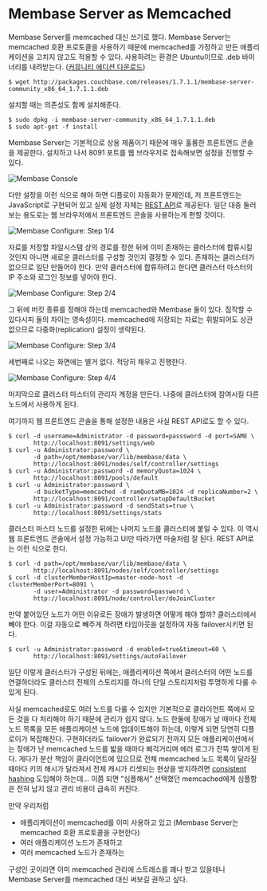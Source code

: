 Membase Server as Memcached
===========================

Membase Server를 memcached 대신 쓰기로 했다. Membase Server는 memcached 호환 프로토콜을 사용하기 때문에  memcached를 가정하고 만든 애플리케이션을 고치지 않고도 적용할 수 있다. 사용하려는 환경은 Ubuntu이므로 .deb 바이너리를 내려받는다. ([커뮤니티 에디션 다운로드][1])

    $ wget http://packages.couchbase.com/releases/1.7.1.1/membase-server-community_x86_64_1.7.1.1.deb

설치할 때는 의존성도 함께 설치해준다.

    $ sudo dpkg -i membase-server-community_x86_64_1.7.1.1.deb 
    $ sudo apt-get -f install

Membase Server는 기본적으로 상용 제품이기 때문에 매우 훌륭한 프론트엔드 콘솔을 제공한다. 설치하고 나서 8091 포트를 웹 브라우저로 접속해보면 설정을 진행할 수 있다.

![Membase Console](http://i.imgur.com/XPNh8.png)

다만 설정을 이런 식으로 해야 하면 디플로이 자동화가 문제인데, 저 프론트엔드는 JavaScript로 구현되어 있고 실제 설정 자체는 [REST API][2]로 제공된다. 일단 대충 둘러보는 용도로는 웹 브라우저에서 프론트엔드 콘솔을 사용하는게 편할 것이다.

![Membase Configure: Step 1/4](http://i.imgur.com/JU85t.png)

자료를 저장할 파일시스템 상의 경로를 정한 뒤에 이미 존재하는 클러스터에 합류시킬 것인지 아니면 새로운 클러스터를 구성할 것인지 결정할 수 있다. 존재하는 클러스터가 없으므로 일단 만들어야 한다. 만약 클러스터에 합류하려고 한다면 클러스터 마스터의 IP 주소와 로그인 정보를 넣어야 한다.

![Membase Configure: Step 2/4](http://i.imgur.com/4AvIs.png)

그 뒤에 버킷 종류를 정해야 하는데 memcached와 Membase 둘이 있다. 짐작할 수 있다시피 둘의 차이는 영속성이다. memcached에 저장되는 자료는 휘발되어도 상관 없으므로 다중화(replication) 설정이 생략된다.

![Membase Configure: Step 3/4](http://i.imgur.com/qxPBT.png)

세번째로 나오는 화면에는 별거 없다. 적당히 채우고 진행한다.

![Membase Configure: Step 4/4](http://i.imgur.com/xzAc8.png)

마지막으로 클러스터 마스터의 관리자 계정을 만든다. 나중에 클러스터에 참여시킬 다른 노드에서 사용하게 된다.

여기까지 웹 프론트엔드 콘솔을 통해 설정한 내용은 사실 REST API로도 할 수 있다.

    $ curl -d username=Administrator -d password=passsword -d port=SAME \
           http://localhost:8091/settings/web
    $ curl -u Administrator:password \
           -d path=/opt/membase/var/lib/membase/data \
           http://localhost:8091/nodes/self/controller/settings
    $ curl -u Administrator:password -d memoryQuota=1024 \
           http://localhost:8091/pools/default
    $ curl -u Administrator:password \
           -d bucketType=memcached -d ramQuotaMB=1024 -d replicaNumber=2 \
           http://localhost:8091/controller/setupDefaultBucket
    $ curl -u Administrator:password -d sendStats=true \
           http://localhost:8091/settings/stats

클러스터 마스터 노드를 설정한 뒤에는 나머지 노드를 클러스터에 붙일 수 있다. 이 역시 웹 프론트엔드 콘솔에서 설정 가능하고 UI만 따라가면 마술처럼 잘 된다. REST API로는 이런 식으로 한다.

    $ curl -d path=/opt/membase/var/lib/membase/data \
           http://localhost:8091/nodes/self/controller/settings
    $ curl -d clusterMemberHostIp=master-node-host -d clusterMemberPort=8091 \
           -d user=Administrator -d password=password \
           http://localhost:8091/node/controller/doJoinCluster

만약 붙어있던 노드가 어떤 이유로든 장애가 발생하면 어떻게 해야 할까? 클러스터에서 빼야 한다. 이걸 자동으로 빼주게 하려면 타임아웃을 설정하여 자동 failover시키면 된다.

    $ curl -u Administrator:password -d enabled=true&timeout=60 \
           http://localhost:8091/settings/autoFailover

일단 이렇게 클러스터가 구성된 뒤에는, 애플리케이션 쪽에서 클러스터의 어떤 노드를 연결하더라도 클러스터 전체의 스토리지를 하나의 단일 스토리지처럼 투명하게 다룰 수 있게 된다.

사실 memcached로도 여러 노드를 다룰 수 있지만 기본적으로 클라이언트 쪽에서 모든 것을 다 처리해야 하기 때문에 관리가 쉽지 않다. 노드 한둘에 장애가 날 때마다 전체 노드 목록을 모든 애플리케이션 노드에 업데이트해야 하는데, 이렇게 되면 당연히 디플로이가 복잡해진다. 구현하더라도 failover가 완료되기 전까지 모든 애플리케이션에서는 장애가 난 memcached 노드를 밟을 때마다 삐걱거리며 에러 로그가 잔뜩 쌓이게 된다. 게다가 분산 책임이 클라이언트에 있으므로 전체 memcached 노드 목록이 달라질 때마다 키의 해시가 달라져서 전체 캐시가 리셋되는 현상을 방지하려면 [consistent hashing][3] 도입해야 하는데… 이쯤 되면 “심플해서” 선택했던 memcached에게 심플함은 전혀 남지 않고 관리 비용이 급속히 커진다.

만약 우리처럼

 - 애플리케이션이 memcached를 이미 사용하고 있고 (Membase Server는 memcached 호환 프로토콜을 구현한다)
 - 여러 애플리케이션 노드가 존재하고
 - 여러 memcached 노드가 존재하는

구성인 곳이라면 이미 memcached 관리에 스트레스를 꽤나 받고 있을테니 Membase Server를 memcached 대신 써보길 권하고 싶다.

[1]: http://www.couchbase.com/downloads/membase-server/community
[2]: http://www.couchbase.org/wiki/display/membase/Membase+Management+REST+API
[3]: http://www.last.fm/user/RJ/journal/2007/04/10/rz_libketama_-_a_consistent_hashing_algo_for_memcache_clients
